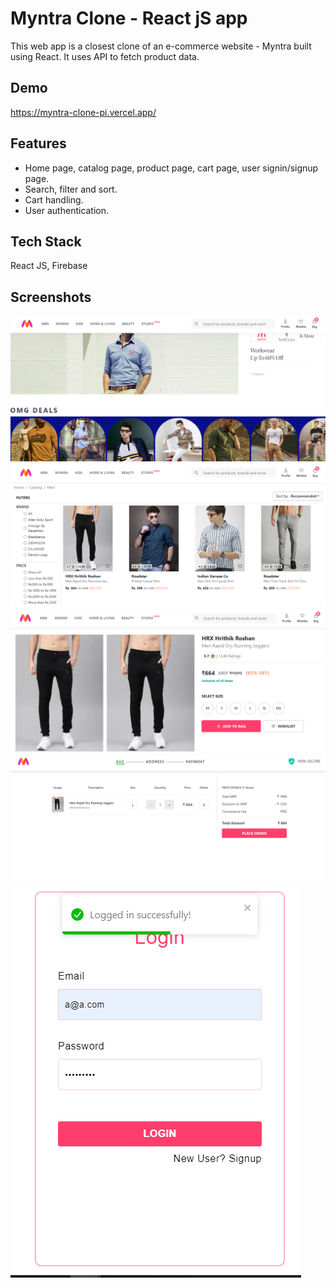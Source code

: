 # Myntra Clone - React jS app

This web app is a closest clone of an e-commerce website - Myntra built using React. It uses API to fetch product data.

## Demo

https://myntra-clone-pi.vercel.app/
## Features

- Home page, catalog page, product page, cart page, user signin/signup page.
- Search, filter and sort.
- Cart handling.
- User authentication.


## Tech Stack

React JS, Firebase
## Screenshots

![App Screenshot](https://github.com/Gau232/myntra-clone/blob/master/src/assets/images/sample_images/project-pic-1.png)
![App Screenshot](https://github.com/Gau232/myntra-clone/blob/master/src/assets/images/sample_images/project-pic-2.png)
![App Screenshot](https://github.com/Gau232/myntra-clone/blob/master/src/assets/images/sample_images/project-pic-3.png)
![App Screenshot](https://github.com/Gau232/myntra-clone/blob/master/src/assets/images/sample_images/project-pic-4.png)
![App Screenshot](https://github.com/Gau232/myntra-clone/blob/master/src/assets/images/sample_images/project-pic-5.png)

